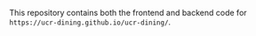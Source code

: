 This repository contains both the frontend and backend code for `https://ucr-dining.github.io/ucr-dining/`.
